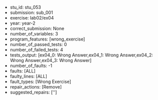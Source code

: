 - stu_id: stu_053	       
- submission: sub_001
- exercise: lab02/ex04
- year: year-2
- correct_submission: None
- number_of_variables: 3
- program_features: [wrong_exercise] 
- number_of_passed_tests: 0
- number_of_failed_tests: 4
- tests_output: [ex04_0: Wrong Answer,ex04_1: Wrong Answer,ex04_2: Wrong Answer,ex04_3: Wrong Answer]
- number_of_faults: -1
- faults: [ALL]
- faulty_lines: [ALL]
- fault_types: [Wrong Exercise]
- repair_actions: [Remove] 
- suggested_repairs: ['']
